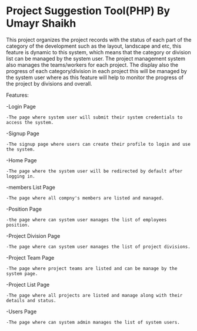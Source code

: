 # Project Suggestion Tool(PHP) By Umayr Shaikh

This project organizes the project records with the status of each part of the category of the development such as the layout, landscape and etc, this feature is dynamic to this system, which means that the category or division list can be managed by the system user. The project management system also manages the teams/workers for each project. The display also the progress of each category/division in each project this will be managed by the system user where as this feature will help to monitor the progress of the project by divisions and overall. 

Features:

-Login Page

    -The page where system user will submit their system credentials to access the system.
    
-Signup Page

    -The signup page where users can create their profile to login and use the system.
    
-Home Page

    -The page where the system user will be redirected by default after logging in.
    
-members List Page

    -The page where all compny's members are listed and managed.
    
-Position Page

    -the page where can system user manages the list of employees position.
    
-Project Division Page

    -The page where can system user manages the list of project divisions.
    
-Project Team Page

    -The page where project teams are listed and can be manage by the system page.
    
-Project List Page

    -The page where all projects are listed and manage along with their details and status.
    
-Users Page

    -The page where can system admin manages the list of system users.
